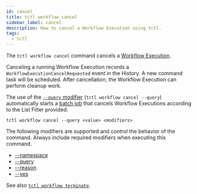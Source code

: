```yaml
---
id: cancel
title: tctl workflow cancel
sidebar_label: cancel
description: How to cancel a Workflow Execution using tctl.
tags:
  - tctl
---
```


The `tctl workflow cancel` command cancels a [Workflow Execution](/concepts/what-is-a-workflow-execution).

Canceling a running Workflow Execution records a `WorkflowExecutionCancelRequested` event in the History.
A new command task will be scheduled.
After cancellation, the Workflow Execution can perform cleanup work.

The use of the [`--query` modifier](/temporal-cli/modifiers#--query) (`tctl workflow cancel --query`) automatically starts a [batch job](/temporal-cli/batch) that cancels Workflow Executions according to the List Filter provided.

`tctl workflow cancel --query <value> <modifiers>`

The following modifiers are supported and control the behavior of the command.
Always include required modifiers when executing this command.

- [--namespace](/temporal-cli/modifiers#--namespace)
- [--query](/temporal-cli/modifiers#--query)
- [--reason](/temporal-cli/modifiers#--reason)
- [--yes](/temporal-cli/modifiers#--yes)

See also [`tctl workflow terminate`](/temporal-cli/workflow#terminate).
